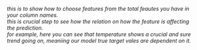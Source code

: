<p font-size:50px><i>
  this is to show how to choose features from the total feautes you have in your column names.<br>
  this is crucial step to see how the relation on how the feature is affecting the prediction.<br>
  for example, here you can see that temperature shows a crucial and sure trend going on, meaniing our model true target vales are dependent on it.
</i></p>
